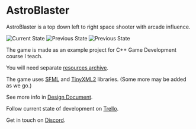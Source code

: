 # AstroBlaster

AstroBlaster is a top down left to right space shooter with arcade influence.

![Current State](https://imgur.com/IIxPCv1.gif)
![Previous State](https://imgur.com/bt1NLP6.gif)
![Previous State](https://imgur.com/xkh7ySt.gif)

The game is made as an example project for C++ Game Development course I teach.

You will need separate [resources archive](https://drive.google.com/file/d/0B4Hzo4KUF1VvTklVdUR4Q1A5TUE/view?usp=sharing).

The game uses [SFML](https://www.sfml-dev.org/) and [TinyXML2](http://www.grinninglizard.com/tinyxml2/) libraries. (Some more may be added as we go.)

See more info in [Design Document](doc/design_document.md).

Follow current state of development on [Trello](https://trello.com/b/g7NzBkfc/astroblaster).

Get in touch on [Discord](https://discord.gg/NX2jkPw).